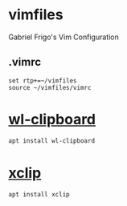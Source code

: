 # vimfiles
Gabriel Frigo's Vim Configuration

## .vimrc
```vim
set rtp+=~/vimfiles
source ~/vimfiles/vimrc
```

# [wl-clipboard](https://github.com/bugaevc/wl-clipboard)
```bash
apt install wl-clipboard
```

# [xclip](https://github.com/astrand/xclip)
```bash
apt install xclip
```
